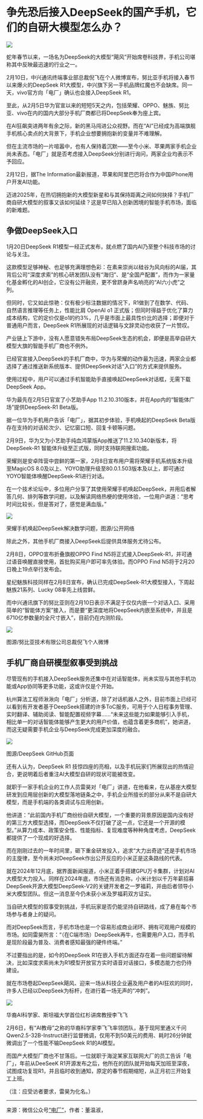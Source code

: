 # 争先恐后接入DeepSeek的国产手机，它们的自研大模型怎么办？

![](https://img.36krcdn.com/hsossms/20250212/v2_19e6187cb220427982fe02392f6ce62e@46958_oswg55096oswg1080oswg719_img_000?x-oss-process=image/format,jpg/interlace,1)

蛇年春节以来，一场名为DeepSeek的大模型“飓风”开始席卷科技界，手机公司堪称其中反映最迅速的行业之一。 

2月10日，中兴通讯终端事业部总裁倪飞在个人微博宣布，努比亚手机将接入春节以来爆火的DeepSeek R1大模型，中兴旗下另一手机品牌红魔也不会缺席。同一天，vivo官方向「电厂」确认也会接入DeepSeek R1。 

至此，从2月5日华为官宣以来的短短5天之内，包括荣耀、OPPO、魅族、努比亚、vivo在内的国内大部分手机厂商都已将DeepSeek奉为座上宾。 

在AI狂飙突进两年有余之际，新的黑马闯进公众视野。而在“AI”已经成为高端旗舰手机核心卖点的大背景下，手机企业想要拥抱新的变量并不难理解。 

但在主流市场的一片喧嚣中，也有人保持着沉默——至今小米、苹果两家手机企业尚未表态。「电厂」就是否考虑接入DeepSeek分别进行询问，两家企业均表示不予回应。 

2月12日，据The Information最新报道，苹果和阿里巴巴将合作为中国iPhone用户开发AI功能。 

迈进2025年，在热切拥抱新的大模型新星和与其保持距离之间如何抉择？手机厂商自研大模型的叙事又该如何延续？这是早已陷入创新困境的智能手机市场，面临的新难题。 

## **争做DeepSeek入口**

1月20日DeepSeek R1模型一经正式发布，就点燃了国内AI乃至整个科技市场的讨论与关注。 

这款模型足够神秘、也足够充满理想色彩：在素来崇尚以硅谷为风向标的AI届，其背后公司“深度求索”的核心研发团队没有“海归”、是“全国产配置”，而作为一家量化基金孵化的AI创企，它没有公开融资，更不曾跻身声名响亮的“AI六小虎”之列。 

但同时，它又如此惊艳：仅有极少标注数据的情况下，R1做到了在数学、代码、自然语言推理等任务上，性能比肩 OpenAI o1 正式版；但同时得益于优化了算力成本结构，它的定价仅是o1的约3%，几乎是市面上最具性价比的选择；即便对于普通用户而言，DeepSeek R1所展现的对话逻辑与文辞灵动也收获了一片赞叹。 

产业链上下游中，没有人愿意错失布局DeepSeek生态的机会，即便是高举自研大模型大旗的智能手机厂商也不例外。 

已经官宣接入DeepSeek的手机厂商中，华为与荣耀的动作最为迅速，两家企业都选择了通过推送新系统版本、提供DeepSeek对话“入口”的方式来提供服务。 

使用过程中，用户可以通过手机智能助手直接唤起DeepSeek对话框，无需下载DeepSeek App。 

华为最先在2月5日官宣了小艺助手App 11.2.10.310版本，并在App内的“智能体广场”提供DeepSeek-R1 Beta版。 

据一位华为手机用户告诉「电厂」，据其初步体验，手机唤起的DeepSeek Beta版存在支持的对话轮次少、记忆窗口短、回复卡顿等问题。 

2月9日，华为又为小艺助手纯血鸿蒙版App推送了11.2.10.340新版本，将DeepSeek-R1 智能体升级至正式版，同时支持联网搜索功能。 

荣耀则是安卓阵营中尝鲜的第一家，2月8日宣布用户需将荣耀手机系统版本升级至MagicOS 8.0及以上、YOYO助理升级至80.0.1.503版本及以上，即可通过YOYO智能体唤醒DeepSeek-R1进行对话。 

在一个技术论坛中，多位用户分享了其使用荣耀手机唤起DeepSeek，并用后者解答几何、排列等数学问题，以及解读网络热梗的使用体验，一位用户讲道：“思考时间比较长，但是答对了，感觉是满血版。” 

![](https://img.36krcdn.com/hsossms/20250212/v2_42e183cc93f347619206f066178da0b4@46958_oswg92733oswg456oswg1000_img_000?x-oss-process=image/format,jpg/interlace,1)

荣耀手机唤起DeepSeek解决数学问题，图源/公开网络  

除此之外，其他手机厂商接入DeepSeek后提供具体服务尤待公布。 

2月8日，OPPO宣布折叠旗舰OPPO Find N5将正式接入DeepSeek-R1，并可通过语音唤醒直接使用，首批购买用户即可率先体验。而OPPO Find N5将于2月20日晚上19点举行发布会。 

星纪魅族科技同样在2月8日宣布，确认已完成DeepSeek-R1大模型接入，下周起魅族21系列、Lucky 08率先上线尝鲜。 

而中兴通讯旗下的努比亚则在2月10日表示不满足于仅仅内嵌一个对话入口、采用简单的“智能体方案”接入，而是要“更深度地将DeepSeek内嵌至系统中，并且是6710亿参数量的全尺寸嵌入”，目前仍在内测阶段。 

![](https://img.36krcdn.com/hsossms/20250212/v2_ad6e9f5156094370b16ccaafd22150a5@46958_oswg170186oswg1058oswg518_img_000?x-oss-process=image/format,jpg/interlace,1)

图源/努比亚技术有限公司总裁倪飞个人微博 

## **手机厂商自研模型叙事受到挑战**

尽管现有的手机接入DeepSeek服务还集中在对话智能体，尚未实现与其他手机功能或App协同等更多功能，这或许仅是个开始。 

杭州算法工程师湫湫向「电厂」分析道，除了对话机器人之外，目前市面上已经可以看到有开发者基于DeepSeek搭建的许多ToC服务，可用于个人日程事务管理、实时翻译、辅助阅读、智能配置视频字幕……“未来这些能力如果能够引入手机，相比单一的对话智能体能够产生更大的用户价值，也蕴含着更多商机”，她讲道，而这无疑需要手机企业与DeepSeek完成更加深度的融合。 

![](https://img.36krcdn.com/hsossms/20250212/v2_5e010c38d5d3414da93b84dead0cabc3@46958_oswg185091oswg1080oswg701_img_000?x-oss-process=image/format,jpg/interlace,1)

图源/DeepSeek GitHub页面 

还有人认为，DeepSeek R1 技惊四座的亮相，以及手机玩家们所展现出的热情迎合，更说明着后者重注AI大模型自研的现状可能被改变。 

就职于一家手机企业的工作人员雷昊对「电厂」讲道，在他看来，在从基座大模型研发到应用层创新的大模型落地链条之中，手机企业所擅长的部分从来不是自研大模型，而是手机端的各类调试与应用创新。 

他讲道：“此前国内手机厂商纷纷自研大模型，一个重要的背景原因是国内没有好的第三方大模型选择，而DeepSeek不仅打破了这一点，它还是一个开源的模型。”从算力成本、政策安全性、性能指标、复现难度等种种角度考虑，DeepSeek都提供了一个现成的好选择。 

而在刚刚过去的一年时间里，砸下重金研发投入，追求“大力出奇迹”还是手机市场的主旋律，至今尚未对DeepSeek作出公开反应的小米正是这条路线的代表。 

就在2024年12月底，据界面新闻报道，小米正着手搭建GPU万卡集群，计划对AI大模型大力投入。同样在2024年底，市场还有消息称，小米计划以千万年薪招募DeepSeek开源大模型DeepSeek-V2的关键开发者之一罗福莉，并由后者领导小米大模型团队。但这一消息至今仍未获小米及罗福莉双方证实。 

当自研大模型的叙事受到挑战，手机玩家是否仍能坚持自研路线，成了悬在每个市场参与者身上的疑问。 

而对DeepSeek而言，手机市场也是一个容易形成商业闭环、拥有可观用户规模的市场。如同雷昊所言：“（在C端市场）DeepSeek再牛，也需要用户入口，而手机是现阶段最为普及、消费者感知最强的硬件终端。” 

不过要指出的是，如今的DeepSeek R1在嵌入手机方面还存在着一些问题留待解决，比如深度求索尚未为R1模型开放官方实时语音对话接口，多模态能力也仍待建设。 

就在市场卷起DeepSeek飓风、迎来一场从科技企业遍及用户者的AI狂欢的同时，许多人已经以DeepSeek为标杆，在进行着一场无声的“冲刺”。 

![](https://img.36krcdn.com/hsossms/20250212/v2_96fc4ba06ef24546960a8274081a48fb@46958_oswg67496oswg1080oswg1351_img_000?x-oss-process=image/format,jpg/interlace,1)

华裔AI科学家、斯坦福大学首位红杉讲席教授李飞飞  

2月6日，有“AI教母”之称的华裔科学家李飞飞率领团队，基于现阿里通义千问Qwen2.5-32B-Instruct进行监督微调，仅用不到50美元的费用、耗时26分钟就微调出了一个性能不输DeepSeek R1的AI模型。 

而国产大模型厂商也不甘落后。一位就职于海淀某家互联网大厂的员工告诉「电厂」，年前从DeeSeeK R1开源发布之后，他所在的团队就开始每天加班至深夜，试图成功复现R1，并且临时收到通知，原定的春节假期缩短，从正月初三开始复工上班。 

（注：应受访者要求，雷昊为化名。） 

---

来源：微信公众号[“电厂”](https://mp.weixin.qq.com/s/EUzaXNeFlrz7qy6OCt-1dQ)，作者：董温淑，